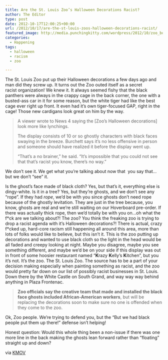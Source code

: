 ```yaml
---
title: Are the St. Louis Zoo’s Halloween Decorations Racist?
author: The Editor
type: post
date: 2012-10-17T12:00:25+00:00
url: /2012/10/17/are-the-st-louis-zoos-halloween-decorations-racist/
featured_image: http://media.punchingkitty.com/wordpress/2012/10/zoo_boo.jpeg
categories:
  - Happening
tags:
  - halloween
  - racism
  - zoo

---
```

[<img class="alignright  wp-image-14860" title="Saint Louis Zoo" src="http://media.punchingkitty.com/wordpress/2012/10/Saint-Louis-Zoo.jpg?filter=resize&w=250" alt="" />][1]The St. Louis Zoo put up their Halloween decorations a few days ago and man did they screw up. It turns out the Zoo outed itself as a secret racist organization! We knew it. It always seemed fishy that the black panthers were always in the crappy cage in the back corner, the one with a busted-ass car in it for some reason, but the white tiger had like the best cage ever right up front. It even had it&#8217;s own tiger-focused GAP, right in the cage! Those new cardigans look great on him by the way.

> A viewer wrote to News 4 saying the [Zoo&#8217;s Halloween decorations] look more like lynchings.
> 
> The display consists of 10 or so ghostly characters with black faces swaying in the breeze. Burchett says it’s no less offensive in person and someone should have realized it before the display went up.
> 
> “That’s a no brainer,” he said. “It’s impossible that you could not see that that’s racist you know, there’s no way.”

We don&#8217;t see it. We get what you&#8217;re talking about now that  you say that&#8230;but we don&#8217;t &#8220;see&#8221; it.

Is the ghost&#8217;s face made of black cloth? Yes, but that&#8217;s it, everything else is dingy-white. Is it in a tree? Yes, but they&#8217;re ghosts, and we don&#8217;t see any &#8220;rope&#8221;. If they had _rope_, we&#8217;d be with you since ghosts don&#8217;t need rope because of the ghostly levitation. They are just in the tree because, you know, ghosts are real and we&#8217;re still waiting on our Hoverboard pre-order. If there was actually thick rope, then we&#8217;d totally be with you on&#8230;oh what the f\*ck are we talking about?! The zoo? You think the freaking zoo is trying to drop a racist agenda with it&#8217;s Halloween decorations?! There is actual, crazy f\*cked up, hard-core racism still happening all around this area, more than lots of folks would like to believe, but this isn&#8217;t it. This is the zoo putting up decorations and wanted to use black cloth so the light in the head would be all faded and creepy looking at night. Maybe you disagree, maybe you see something different, and maybe we&#8217;d be on your side if this display was out in front of some hoosier restaurant named &#8220;**K**razy **K**elly&#8217;s **K**itchen&#8221;, but you it&#8217;s not. It&#8217;s the zoo. The St. Louis Zoo. The source has to be a part of your decision making especially when painting something as racist, and the zoo would pretty far down on our list of possibly racist businesses in St. Louis. Down there by the White Castle on South Grand, and way way way behind anything in Plaza Frontenac.

> **Zoo officials say the creative team that made and installed the black face ghosts included African-American workers**, but will be replacing the decorations soon to make sure no one is offended when they come to the zoo.

Ok, Zoo people. We&#8217;re trying to defend you, but the &#8220;But we had black people put them up there!&#8221; defense isn&#8217;t helping!

Honest question: Would this whole thing been a non-issue if there was one more line in the back making the ghosts lean forward rather than &#8220;floating&#8221; straight up and down?

via <a href="http://www.kmov.com/news/local/St-Louis-Zoo-takes-down-decorations-after-some-say-display-is-offensive-174476481.html" target="_blank">KMOV</a>

 [1]: http://media.punchingkitty.com/wordpress/2012/10/Saint-Louis-Zoo.jpg